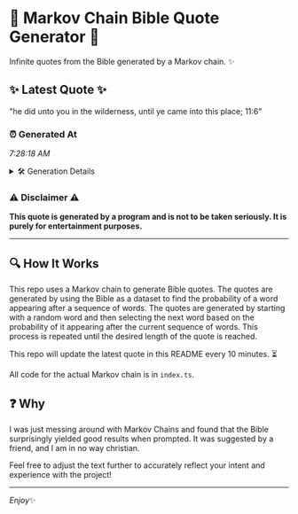 # 📖 Markov Chain Bible Quote Generator 📖

Infinite quotes from the Bible generated by a Markov chain. ✨

## ✨ Latest Quote ✨
"he did unto you in the wilderness, until ye came into this place; 11:6"

### ⏰ Generated At
*7:28:18 AM*

<details>
    <summary>🛠️ Generation Details</summary>
    <p>
        <strong>🌱 Seed:</strong> he<br>
        <strong>🔄 Iterations:</strong> 13<br>
        <strong>📜 Context History:</strong><br>[ he ]: did<br>[ he, did ]: unto<br>[ he, did, unto ]: you<br>[ he, did, unto, you ]: in<br>[ he, did, unto, you, in ]: the<br>[ he, did, unto, you, in, the ]: wilderness,<br>[ did, unto, you, in, the, wilderness, ]: until<br>[ unto, you, in, the, wilderness,, until ]: ye<br>[ you, in, the, wilderness,, until, ye ]: came<br>[ in, the, wilderness,, until, ye, came ]: into<br>[ the, wilderness,, until, ye, came, into ]: this<br>[ wilderness,, until, ye, came, into, this ]: place;<br>[ until, ye, came, into, this, place; ]: 11:6<br>
    </p>
</details>

### ⚠️ Disclaimer ⚠️
**This quote is generated by a program and is not to be taken seriously. It is purely for entertainment purposes.**

---

## 🔍 How It Works

This repo uses a Markov chain to generate Bible quotes. The quotes are generated by using the Bible as a dataset to find the probability of a word appearing after a sequence of words. The quotes are generated by starting with a random word and then selecting the next word based on the probability of it appearing after the current sequence of words. This process is repeated until the desired length of the quote is reached.

This repo will update the latest quote in this README every 10 minutes. ⏳

All code for the actual Markov chain is in `index.ts`.

## ❓ Why

I was just messing around with Markov Chains and found that the Bible surprisingly yielded good results when prompted. 
It was suggested by a friend, and I am in no way christian.

Feel free to adjust the text further to accurately reflect your intent and experience with the project!

---

*Enjoy*✨
